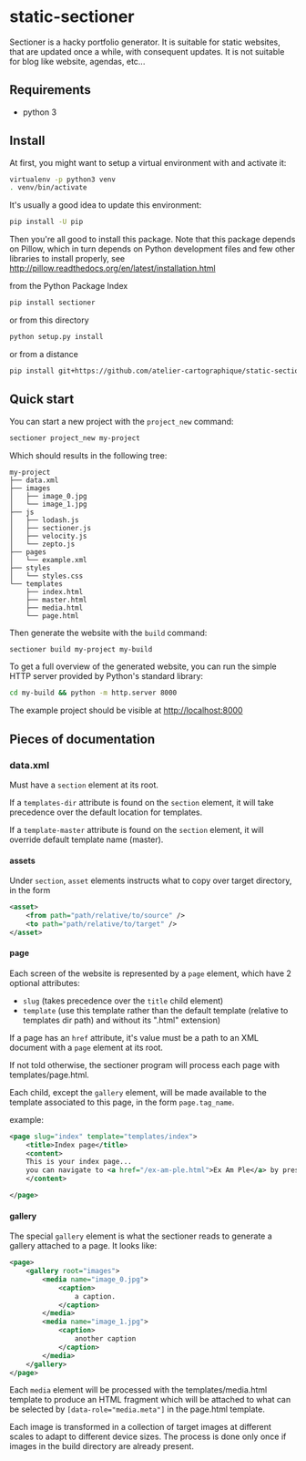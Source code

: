 # static-sectioner
Sectioner is a hacky portfolio generator.
It is suitable for static websites, that are updated once a while, with consequent updates.
It is not suitable for blog like website, agendas, etc...


## Requirements

- python 3


## Install

At first, you might want to setup a virtual environment with and activate it:

```bash
virtualenv -p python3 venv
. venv/bin/activate
```

It's usually a good idea to update this environment:

```bash
pip install -U pip
```

Then you're all good to install this package.
Note that this package depends on Pillow, which in turn depends on Python development files and few other libraries to install properly, see http://pillow.readthedocs.org/en/latest/installation.html

from the Python Package Index

```bash
pip install sectioner
```

or from this directory

```bash
python setup.py install
```

or from a distance

```bash
pip install git+https://github.com/atelier-cartographique/static-sectioner.git
```


## Quick start

You can start a new project with the `project_new` command:

```bash
sectioner project_new my-project
```

Which should results in the following tree:

```
my-project
├── data.xml
├── images
│   ├── image_0.jpg
│   └── image_1.jpg
├── js
│   ├── lodash.js
│   ├── sectioner.js
│   ├── velocity.js
│   └── zepto.js
├── pages
│   └── example.xml
├── styles
│   └── styles.css
└── templates
    ├── index.html
    ├── master.html
    ├── media.html
    └── page.html
```
Then generate the website with the `build` command:

```bash
sectioner build my-project my-build
```

To get a full overview of the generated website, you can run the simple HTTP server provided by Python's standard library:

```bash
cd my-build && python -m http.server 8000
```

The example project should be visible at [http://localhost:8000](http://localhost:8000)


## Pieces of documentation

### data.xml

Must have a `section` element at its root.

If a `templates-dir` attribute is found on the `section` element, it will take precedence over the default location for templates. 

If a `template-master` attribute is found on the `section` element, it will override default template name (master). 

#### assets

Under `section`, `asset` elements instructs what to copy over target directory, in the form

```xml
<asset>
    <from path="path/relative/to/source" />
    <to path="path/relative/to/target" />
</asset>
```


#### page

Each screen of the website is represented by a `page` element, which have 2 optional attributes:
  - `slug` (takes precedence over the `title` child element)
  - `template` (use this template rather than the default template (relative to templates dir path) and without its ".html" extension)

If a page has an `href` attribute, it's value must be a path to an XML document with a `page` element at its root.

If not told otherwise, the sectioner program will process each page with templates/page.html.

Each child, except the `gallery` element, will be made available to the template associated to this page, in the form `page.tag_name`.

example:

```xml
<page slug="index" template="templates/index">
    <title>Index page</title>
    <content>
    This is your index page...
    you can navigate to <a href="/ex-am-ple.html">Ex Am Ple</a> by pressing KEY_DOWN or wheeling.
    </content>

</page>
```

#### gallery

The special `gallery` element is what the sectioner reads to generate a gallery attached to a page. It looks like:

```xml
<page>
    <gallery root="images">
        <media name="image_0.jpg">
            <caption>
                a caption.
            </caption>
        </media>
        <media name="image_1.jpg">
            <caption>
                another caption
            </caption>
        </media>
    </gallery>
</page>
```

Each `media` element will be processed with the templates/media.html template to produce an HTML fragment which will be attached to what can be selected by `[data-role="media.meta"]` in the page.html template.

Each image is transformed in a collection of target images at different scales to adapt to different device sizes. The process is done only once if images in the build directory are already present.



